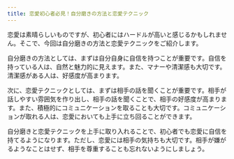 ```yaml
---
title: 恋愛初心者必見！自分磨きの方法と恋愛テクニック
---
```


恋愛は素晴らしいものですが、初心者にはハードルが高いと感じるかもしれません。そこで、今回は自分磨きの方法と恋愛テクニックをご紹介します。

自分磨きの方法としては、まずは自分自身に自信を持つことが重要です。自信を持っている人は、自然と魅力的に見えます。また、マナーや清潔感も大切です。清潔感がある人は、好感度が高まります。

次に、恋愛テクニックとしては、まずは相手の話を聞くことが重要です。相手が話しやすい雰囲気を作り出し、相手の話を聞くことで、相手の好感度が高まります。また、積極的にコミュニケーションを取ることも大切です。コミュニケーションが取れる人は、恋愛においても上手に立ち回ることができます。

自分磨きと恋愛テクニックを上手に取り入れることで、初心者でも恋愛に自信を持てるようになります。ただし、恋愛には相手の気持ちも大切です。相手が嫌がるようなことはせず、相手を尊重することも忘れないようにしましょう。
